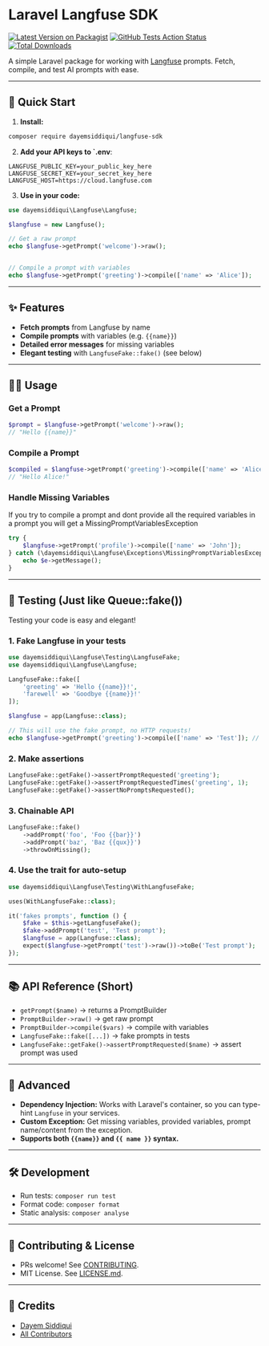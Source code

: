 # Laravel Langfuse SDK

[![Latest Version on Packagist](https://img.shields.io/packagist/v/dayemsiddiqui/langfuse-sdk.svg?style=flat-square)](https://packagist.org/packages/dayemsiddiqui/langfuse-sdk)
[![GitHub Tests Action Status](https://img.shields.io/github/actions/workflow/status/dayemsiddiqui/langfuse-sdk/run-tests.yml?branch=main&label=tests&style=flat-square)](https://github.com/dayemsiddiqui/langfuse-sdk/actions?query=workflow%3Arun-tests+branch%3Amain)
[![Total Downloads](https://img.shields.io/packagist/dt/dayemsiddiqui/langfuse-sdk.svg?style=flat-square)](https://packagist.org/packages/dayemsiddiqui/langfuse-sdk)

A simple Laravel package for working with [Langfuse](https://langfuse.com) prompts. Fetch, compile, and test AI prompts with ease.

---

## 🚀 Quick Start

1. **Install:**

```bash
composer require dayemsiddiqui/langfuse-sdk
```

2. **Add your API keys to `.env**:

```env
LANGFUSE_PUBLIC_KEY=your_public_key_here
LANGFUSE_SECRET_KEY=your_secret_key_here
LANGFUSE_HOST=https://cloud.langfuse.com
```

3. **Use in your code:**

```php
use dayemsiddiqui\Langfuse\Langfuse;

$langfuse = new Langfuse();

// Get a raw prompt
echo $langfuse->getPrompt('welcome')->raw();


// Compile a prompt with variables
echo $langfuse->getPrompt('greeting')->compile(['name' => 'Alice']);
```

---

## ✨ Features

-   **Fetch prompts** from Langfuse by name
-   **Compile prompts** with variables (e.g. `{{name}}`)
-   **Detailed error messages** for missing variables
-   **Elegant testing** with `LangfuseFake::fake()` (see below)

---

## 🧑‍💻 Usage

### Get a Prompt

```php
$prompt = $langfuse->getPrompt('welcome')->raw();
// "Hello {{name}}"
```

### Compile a Prompt

```php
$compiled = $langfuse->getPrompt('greeting')->compile(['name' => 'Alice']);
// "Hello Alice!"
```

### Handle Missing Variables

If you try to compile a prompt and dont provide all the required variables in a prompt you will get a MissingPromptVariablesException

```php
try {
    $langfuse->getPrompt('profile')->compile(['name' => 'John']);
} catch (\dayemsiddiqui\Langfuse\Exceptions\MissingPromptVariablesException $e) {
    echo $e->getMessage();
}
```

---

## 🧪 Testing (Just like Queue::fake())

Testing your code is easy and elegant!

### 1. Fake Langfuse in your tests

```php
use dayemsiddiqui\Langfuse\Testing\LangfuseFake;
use dayemsiddiqui\Langfuse\Langfuse;

LangfuseFake::fake([
    'greeting' => 'Hello {{name}}!',
    'farewell' => 'Goodbye {{name}}!'
]);

$langfuse = app(Langfuse::class);

// This will use the fake prompt, no HTTP requests!
echo $langfuse->getPrompt('greeting')->compile(['name' => 'Test']); // "Hello Test!"
```

### 2. Make assertions

```php
LangfuseFake::getFake()->assertPromptRequested('greeting');
LangfuseFake::getFake()->assertPromptRequestedTimes('greeting', 1);
LangfuseFake::getFake()->assertNoPromptsRequested();
```

### 3. Chainable API

```php
LangfuseFake::fake()
    ->addPrompt('foo', 'Foo {{bar}}')
    ->addPrompt('baz', 'Baz {{qux}}')
    ->throwOnMissing();
```

### 4. Use the trait for auto-setup

```php
use dayemsiddiqui\Langfuse\Testing\WithLangfuseFake;

uses(WithLangfuseFake::class);

it('fakes prompts', function () {
    $fake = $this->getLangfuseFake();
    $fake->addPrompt('test', 'Test prompt');
    $langfuse = app(Langfuse::class);
    expect($langfuse->getPrompt('test')->raw())->toBe('Test prompt');
});
```

---

## 📚 API Reference (Short)

-   `getPrompt($name)` → returns a PromptBuilder
-   `PromptBuilder->raw()` → get raw prompt
-   `PromptBuilder->compile($vars)` → compile with variables
-   `LangfuseFake::fake([...])` → fake prompts in tests
-   `LangfuseFake::getFake()->assertPromptRequested($name)` → assert prompt was used

---

## 📝 Advanced

-   **Dependency Injection:** Works with Laravel's container, so you can type-hint `Langfuse` in your services.
-   **Custom Exception:** Get missing variables, provided variables, prompt name/content from the exception.
-   **Supports both `{{name}}` and `{{ name }}` syntax.**

---

## 🛠️ Development

-   Run tests: `composer run test`
-   Format code: `composer format`
-   Static analysis: `composer analyse`

---

## 🤝 Contributing & License

-   PRs welcome! See [CONTRIBUTING](CONTRIBUTING.md).
-   MIT License. See [LICENSE.md](LICENSE.md).

---

## 🙏 Credits

-   [Dayem Siddiqui](https://github.com/dayemsiddiqui)
-   [All Contributors](../../contributors)
